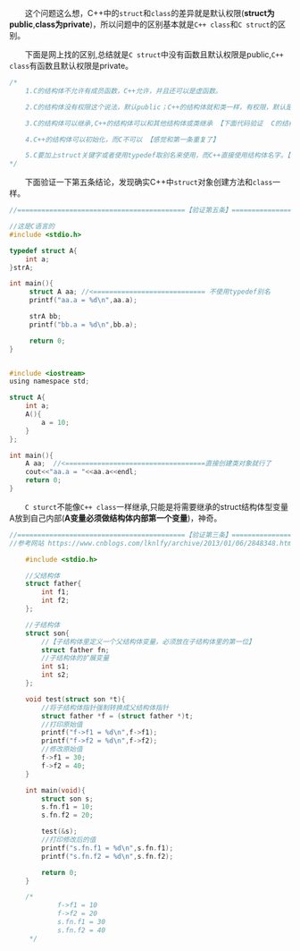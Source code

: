 


&emsp;&emsp;这个问题这么想，C++中的`struct`和`class`的差异就是默认权限(**struct为public**,**class为private**)，所以问题中的区别基本就是`C++ class`和`C struct`的区别。

&emsp;&emsp;下面是网上找的区别,总结就是`C struct`中没有函数且默认权限是public,`C++ class`有函数且默认权限是private。

``` c
/*
    1.C的结构体不允许有成员函数，C++允许，并且还可以是虚函数。

    2.C的结构体没有权限这个说法，默认public；C++的结构体就和类一样，有权限，默认是public。

    3.C的结构体可以继承,C++的结构体可以和其他结构体或类继承 【下面代码验证  C的结构体可以继承并不是和C++继承一样】

    4.C++的结构体可以初始化，而C不可以 【感觉和第一条重复了】

    5.C要加上struct关键字或者使用typedef取别名来使用，而C++直接使用结构体名字。【下面代码验证】
*/
```


&emsp;&emsp;下面验证一下第五条结论，发现确实C++中`struct`对象创建方法和`class`一样。

```c
//==========================================【验证第五条】==============================================

//这是C语言的
#include <stdio.h>

typedef struct A{
    int a;
}strA;

int main(){
     struct A aa; //<============================ 不使用typedef别名
     printf("aa.a = %d\n",aa.a);

     strA bb;
     printf("bb.a = %d\n",bb.a);

     return 0;
}


#include <iostream>
using namespace std;

struct A{
    int a;
	A(){
		a = 10;
	}     
};

int main(){
    A aa;  //<===================================直接创建类对象就行了
	cout<<"aa.a = "<<aa.a<<endl;
	return 0;
}

```



&emsp;&emsp;`C sturct`不能像`C++ class`一样继承,只能是将需要继承的struct结构体型变量A放到自己内部(**A变量必须做结构体内部第一个变量**)，神奇。

```c
//==========================================【验证第三条】==============================================
//参考网站 https://www.cnblogs.com/lknlfy/archive/2013/01/06/2848348.html

    #include <stdio.h>

    //父结构体
    struct father{
        int f1;
        int f2;
    };

    //子结构体
    struct son{
        //【子结构体里定义一个父结构体变量，必须放在子结构体里的第一位】
        struct father fn;
        //子结构体的扩展变量
        int s1;
        int s2;
    };

    void test(struct son *t){
        //将子结构体指针强制转换成父结构体指针
        struct father *f = (struct father *)t;
        //打印原始值
        printf("f->f1 = %d\n",f->f1);
        printf("f->f2 = %d\n",f->f2);
        //修改原始值
        f->f1 = 30;
        f->f2 = 40;
    }

    int main(void){
        struct son s;
        s.fn.f1 = 10;
        s.fn.f2 = 20;

        test(&s);
        //打印修改后的值
        printf("s.fn.f1 = %d\n",s.fn.f1);
        printf("s.fn.f2 = %d\n",s.fn.f2);

        return 0;
    }

    /*
            f->f1 = 10
            f->f2 = 20
            s.fn.f1 = 30
            s.fn.f2 = 40
     */
```
